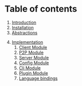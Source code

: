 
# Table of contents
1. [Introduction](Introduction.md)
2. [Installation](Installation.md)
3. [Abstractions](Abstractions.md)
<!-- 3. [Design Architecture](DesignArchtectureIntro.md)
   1. [Client Module](ClientArchitecture.md)
   2. [P2P Module](P2PArchitecture.md)
   3. [Server Module](ServerArchitecture.md) -->
4. [Implementation](Implementation.md) 
   1. [Client Module](ClientImplementation.md)
   2. [P2P Module](P2PImplementation.md)
   3. [Server Module](ServerImplementation.md)
   4. [Config Module](ConfigImplementation.md)
   5. [Cli Module](CliImplementation.md)
   6. [Plugin Module](PluginImplementation.md)
   7. [Language bindings](Bindings.md)
<!-- 5. [Problems](https://github.com/Akilan1999/p2p-rendering-computation/issues)    -->

